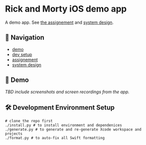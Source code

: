 # Rick and Morty iOS demo app

A demo app. See [the assignement](./assignment.md) and [system design](./system_design.md).

## 🧭 Navigation
- [demo](#demo)
- [dev setup](#development-environment-setup)
- [assignement](./assignment.md)
- [system design](./system_design.md)

## 🚀 Demo

*TBD include screenshots and screen recordings from the app.*

## 🛠️ Development Environment Setup

```shell
# clone the repo first
./install.py # to install environment and dependenices
./generate.py # to generate and re-generate Xcode workspace and projects
./format.py # to auto-fix all Swift formatting
```
